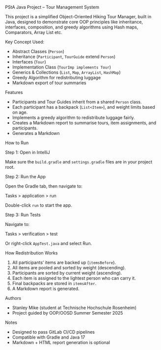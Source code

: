 PStA Java Project – Tour Management System

This project is a simplified Object-Oriented Hiking Tour Manager, built in Java, designed to demonstrate core OOP principles like inheritance, interfaces, composition, and greedy algorithms using Hash maps, Comparators, Array List etc.

Key Concept Used:

- Abstract Classes (`Person`)
- Inheritance (`Participant`, `TourGuide` extend `Person`)
- Interfaces (`Tour`)
- Implementation Class (`TourImp implements Tour`)
- Generics & Collections (`List`, `Map`, `ArrayList`, `HashMap`)
- Greedy Algorithm for redistributing luggage
- Markdown export of tour summaries

Features

- Participants and Tour Guides inherit from a shared `Person` class.
- Each participant has a backpack (`List<Item>`), and weight limits based on age.
- Implements a greedy algorithm to redistribute luggage fairly.
- Creates a Markdown report to summarise tours, item assignments, and participants.
- Generates a Markdown

How to Run

Step 1: Open in IntelliJ

Make sure the `build.gradle` and `settings.gradle` files are in your project root.

Step 2: Run the App

Open the Gradle tab, then navigate to:


Tasks > application > run


Double-click `run` to start the app.

Step 3: Run Tests

Navigate to:


Tasks > verification > test


Or right-click `AppTest.java` and select Run.



How Redistribution Works

1. All participants’ items are backed up (`itemsBefore`).
2. All items are pooled and sorted by weight (descending).
3. Participants are sorted by current weight (ascending).
4. Each item is assigned to the lightest person who can carry it.
5. Final backpacks are stored in `itemsAfter`.
6. A Markdown report is generated.



Authors

- Stanley Mike (student at Technische Hochschule Rosenheim)
- Project guided by OOP/OOSD Summer Semester 2025



Notes

- Designed to pass GitLab CI/CD pipelines
- Compatible with Gradle and Java 17
- Markdown + HTML report generation is optional